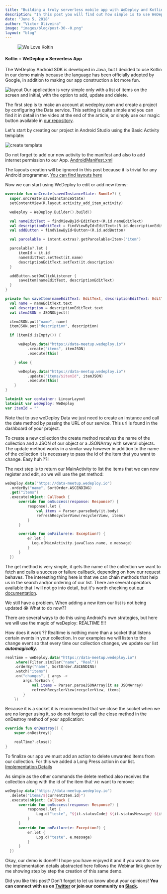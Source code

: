 ```yaml
---
title: "Building a truly serverless mobile app with WeDeploy and Kotlin"
description: "In this post you will find out how simple is to use WeDeploy to create a truly serverless mobile app."
date: "June 5, 2018"
author: "Victor Oliveira"
image: "images/blog/post-30--0.png"
layout: "blog"
---
```


<article>

<figure>
  <img src="/images/blog/post-30--0.png" alt="We Love Koltin" />
</figure>

#### Kotlin + WeDeploy = Serverless App

The WeDeploy Android SDK is developed in Java, but I decided to use Kotlin in our demo mainly because the language has been officially adopted by Google, in addition to making our app construction a lot more fun.

![layout](images/blog/post-30--1.png)
Our application is very simple only with a list of items on the screen and initial, with the option to add, update and delete.

The first step is to make an account at wedeploy.com and create a project by configuring the Data service. This setting is quite simple and you can find it in detail in the video at the end of the article, or simply use our magic button available in [our repository](https://github.com/victorlaerte/wedeploy-webinar).

Let's start by creating our project in Android Studio using the Basic Activity template:

![create template](images/blog/post-30--1.png)

  Do not forget to add our new activity to the manifest and also to add internet permission to our App. [AndroidManifest.xml](https://github.com/victorlaerte/wedeploy-webinar/blob/master/WeDeployWebinar/app/src/main/AndroidManifest.xml)

  The layouts creation will be ignored in this post because it is trivial for any Android programmer. [You can find layouts here](https://github.com/victorlaerte/wedeploy-webinar/tree/master/WeDeployWebinar/app/src/main/res/layout)

Now we can start using WeDeploy to edit or add new items:

```kotlin
override fun onCreate(savedInstanceState: Bundle?) {
  super.onCreate(savedInstanceState)
  setContentView(R.layout.activity_add_item_activity)

  weDeploy = WeDeploy.Builder().build()

  val nameEditText = findViewById<EditText>(R.id.nameEditText)
  val descriptionEditText = findViewById<EditText>(R.id.descriptionEditText)
  val addButton = findViewById<Button>(R.id.addButton)

  val parcelable = intent.extras?.getParcelable<Item>("item")

  parcelable?.let {
      itemId = it.id
      nameEditText.setText(it.name)
      descriptionEditText.setText(it.description)
  }

  addButton.setOnClickListener {
      saveItem(nameEditText, descriptionEditText)
  }
}

private fun saveItem(nameEditText: EditText, descriptionEditText: EditText) {
  val name = nameEditText.text
  val description = descriptionEditText.text
  val itemJSON = JSONObject()

  itemJSON.put("name", name)
  itemJSON.put("description", description)

  if (itemId.isEmpty()) {

      weDeploy.data("https://data-meetup.wedeploy.io")
          .create("items", itemJSON)
          .execute(this)

    } else {

      weDeploy.data("https://data-meetup.wedeploy.io")
          .update("items/$itemId", itemJSON)
          .execute(this)
    }
}

lateinit var container: LinearLayout
lateinit var weDeploy: WeDeploy
var itemId = ""
```

Note that to use weDeploy Data we just need to create an instance and call the date method by passing the URL of our service. This url is found in the dashboard of your project.

To create a new collection the create method receives the name of the collection and a JSON of our object or a JSONArray with several objects. The update method works in a similar way however in addition to the name of the collection it is necessary to pass the id of the item that you want to change. Easy huh ??!

The next step is to return our MainActivity to list the items that we can now register and edit, so we will use the get method:

```kotlin
weDeploy.data("https://data-meetup.wedeploy.io")
  .orderBy("name", SortOrder.ASCENDING)
  .get("items")
  .execute(object: Callback {
      override fun onSuccess(response: Response?) {
          response?.let {
              val items = Parser.parseBody(it.body)
              refreshRecyclerView(recyclerView, items)
          }
      }

      override fun onFailure(e: Exception?) {
          e?.let {
            Log.e(MainActivity.javaClass.name, e.message)
          }
      }
  })
```

The get method is very simple, it gets the name of the collection we want to fetch and calls a success or failure callback, depending on how our request behaves. The interesting thing here is that we can chain methods that help us in the search and/or ordering of our list. There are several operators available that I will not go into detail, but it's worth checking out [our documentation](https://wedeploy.com/docs/).

We still have a problem. When adding a new item our list is not being updated 😭 What to do now??

There are several ways to do this using Android's own strategies, but here we will use the magic of weDeploy: REALTIME !!!!

How does it work ?? Realtime is nothing more than a socket that listens certain events in your collection. In our examples we will listen to the change event so that every time our collection changes, we update our list ***automagically***.

```kotlin
realTime = weDeploy.data("https://data-meetup.wedeploy.io")
    .where(Filter.similar("name", "Real"))
    .orderBy("name", SortOrder.ASCENDING)
    .watch("items")
    .on("changes", { args ->
        args.forEach {
            val items = Parser.parseJSONArray(it as JSONArray)
            refreshRecyclerView(recyclerView, items)
        }
    })
```

Because it is a socket it is recommended that we close the socket when we are no longer using it, so do not forget to call the close method in the onDestroy method of your application:

```kotlin
override fun onDestroy() {
    super.onDestroy()

    realTime?.close()
}
```

To finalize our app we must add an action to delete unwanted items from our collection. For this we added a Long Press action in our list. [Implementation Details](https://github.com/victorlaerte/wedeploy-webinar/blob/master/WeDeployWebinar/app/src/main/java/com/victorlaerte/wedeploywebinar/ItemAdapter.kt)

As simple as the other commands the delete method also receives the collection along with the id of the item that we want to remove:

```kotlin
weDeploy.data("https://data-meetup.wedeploy.io")
  .delete("items/${currentItem.id}")
  .execute(object: Callback {
      override fun onSuccess(response: Response?) {
          response?.let {
              Log.d("teste", "${it.statusCode} ${it.statusMessage} ${it.body}")
          }
      }
      override fun onFailure(e: Exception?) {
          e?.let {
              Log.d("teste", e.message)
          }
      }
  })
```

Okay, our demo is done!!! I hope you have enjoyed it and if you want to see the implementation details abstracted here follows the Webinar link given by me showing step by step the creation of this same demo.



Did you like this post? Don't forget to let us know about your opinions! **You can connect with us on [Twitter](https://twitter.com/wedeploy) or join our community on [Slack](https://chat.wedeploy.com).**

</article>

